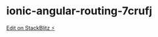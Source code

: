 # ionic-angular-routing-7crufj

[Edit on StackBlitz ⚡️](https://stackblitz.com/edit/ionic-angular-routing-7crufj)